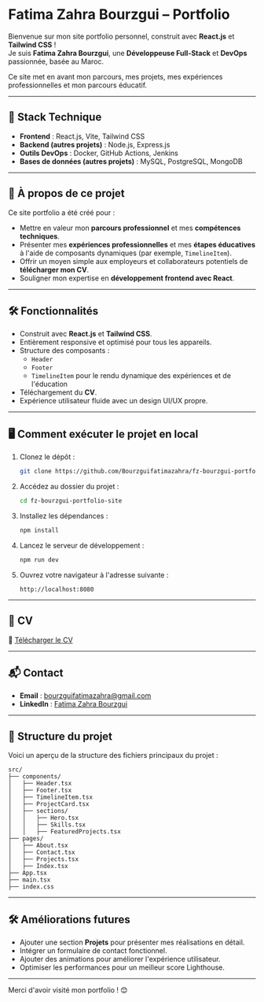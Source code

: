 # Fatima Zahra Bourzgui – Portfolio

Bienvenue sur mon site portfolio personnel, construit avec **React.js** et **Tailwind CSS** !  
Je suis **Fatima Zahra Bourzgui**, une **Développeuse Full-Stack** et **DevOps** passionnée, basée au Maroc.

Ce site met en avant mon parcours, mes projets, mes expériences professionnelles et mon parcours éducatif.

---

## 🚀 Stack Technique
- **Frontend** : React.js, Vite, Tailwind CSS
- **Backend (autres projets)** : Node.js, Express.js 
- **Outils DevOps** : Docker, GitHub Actions, Jenkins
- **Bases de données (autres projets)** : MySQL, PostgreSQL, MongoDB

---

## 📖 À propos de ce projet
Ce site portfolio a été créé pour :
- Mettre en valeur mon **parcours professionnel** et mes **compétences techniques**.
- Présenter mes **expériences professionnelles** et mes **étapes éducatives** à l'aide de composants dynamiques (par exemple, `TimelineItem`).
- Offrir un moyen simple aux employeurs et collaborateurs potentiels de **télécharger mon CV**.
- Souligner mon expertise en **développement frontend avec React**.

---

## 🛠 Fonctionnalités
- Construit avec **React.js** et **Tailwind CSS**.
- Entièrement responsive et optimisé pour tous les appareils.
- Structure des composants :
  - `Header`
  - `Footer`
  - `TimelineItem` pour le rendu dynamique des expériences et de l'éducation
- Téléchargement du **CV**.
- Expérience utilisateur fluide avec un design UI/UX propre.

---

## 🖥 Comment exécuter le projet en local
1. Clonez le dépôt :
   ```bash
   git clone https://github.com/Bourzguifatimazahra/fz-bourzgui-portfolio-site
   ```

2. Accédez au dossier du projet :
   ```bash
   cd fz-bourzgui-portfolio-site
   ```

3. Installez les dépendances :
   ```bash
   npm install
   ```

4. Lancez le serveur de développement :
   ```bash
   npm run dev
   ```

5. Ouvrez votre navigateur à l'adresse suivante :
   ```
   http://localhost:8080
   ```

---

## 📄 CV
🔗 [Télécharger le CV]([https://cvdesignr.com/p/D0olpbzwnq37oVn])

---

## 📬 Contact
- **Email** : bourzguifatimazahra@gmail.com
- **LinkedIn** : [Fatima Zahra Bourzgui](https://www.linkedin.com/in/fatima-zahra-bourzgui)

---

## 📂 Structure du projet
Voici un aperçu de la structure des fichiers principaux du projet :
```
src/
├── components/
│   ├── Header.tsx
│   ├── Footer.tsx
│   ├── TimelineItem.tsx
│   ├── ProjectCard.tsx
│   ├── sections/
│   │   ├── Hero.tsx
│   │   ├── Skills.tsx
│   │   ├── FeaturedProjects.tsx
├── pages/
│   ├── About.tsx
│   ├── Contact.tsx
│   ├── Projects.tsx
│   ├── Index.tsx
├── App.tsx
├── main.tsx
├── index.css
```

---

## 🛠 Améliorations futures
- Ajouter une section **Projets** pour présenter mes réalisations en détail.
- Intégrer un formulaire de contact fonctionnel.
- Ajouter des animations pour améliorer l'expérience utilisateur.
- Optimiser les performances pour un meilleur score Lighthouse.

---

Merci d'avoir visité mon portfolio ! 😊


